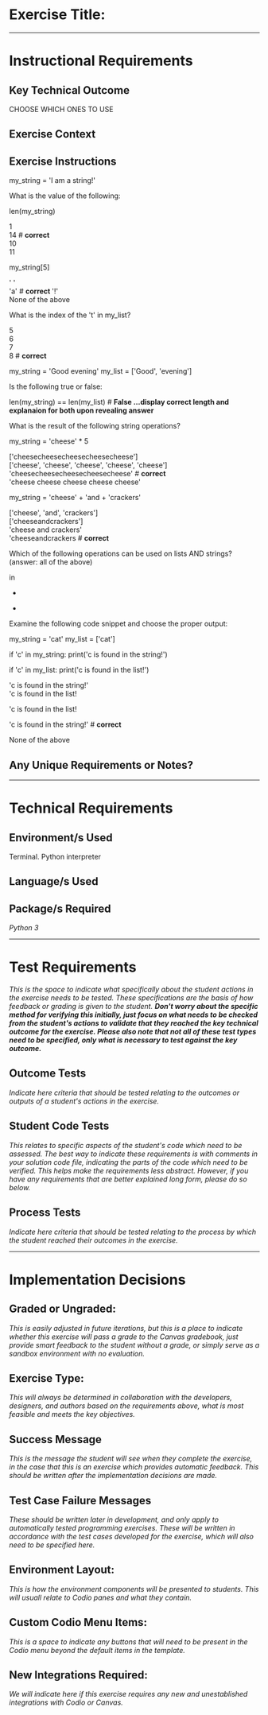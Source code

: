 # Exercise Title:
---
# Instructional Requirements
## Key Technical Outcome

CHOOSE WHICH ONES TO USE

## Exercise Context

## Exercise Instructions

my_string = 'I am a string!'

What is the value of the following:

len(my_string)

1 <br>
14 # <b> correct </b> <br>
10 <br>
11 <br>

my_string[5]

' '  <br>
'a' # <b> correct </b>
'!' <br>
None of the above

What is the index of the 't' in my_list?

5 <br>
6 <br>
7 <br>
8 # <b> correct </b>

my_string = 'Good evening'
my_list = ['Good', 'evening']

Is the following true or false:

len(my_string) == len(my_list) # <b> False ...display correct length and explanaion for both upon revealing answer </b>
 
 
 What is the result of the following string operations?
 
 my_string = 'cheese' * 5
 
  ['cheesecheesecheesecheesecheese'] <br>
  ['cheese', 'cheese', 'cheese', 'cheese', 'cheese'] <br>
  'cheesecheesecheesecheesecheese' # <b> correct </b> <br>
   'cheese cheese cheese cheese cheese' <br>
   

 my_string = 'cheese' + 'and + 'crackers'
 
   
  ['cheese', 'and', 'crackers'] <br>
  ['cheeseandcrackers'] <br>
  'cheese and crackers'  <br>
   'cheeseandcrackers # <b> correct </b> <br>
   
   
 Which of the following operations can be used on lists AND strings? (answer: all of the above)
 
 in <br>
 * <br>
 + <br>
 
 Examine the following code snippet and choose the proper output:
 
 
 my_string = 'cat'
 my_list = ['cat']
  
 if 'c' in my_string:
    print('c is found in the string!')
 
 if 'c' in my_list:
   print('c is found in the list!')
 

'c is found in the string!'<br>
'c is found in the list!<br>

'c is found in the list! <br>

'c is found in the string!' # <b> correct </b><br>

None of the above <br>





 






 

## Any Unique Requirements or Notes?

---
# Technical Requirements
<em><strong></strong></em>

## Environment/s Used
Terminal. Python interpreter

## Language/s Used
<em></em>

## Package/s Required
<em>Python 3</em>

---
# Test Requirements
<em>This is the space to indicate what specifically about the student actions in the exercise needs to be tested. These specifications are the basis of how feedback or grading is given to the student. <strong>Don't worry about the specific method for verifying this initially, just focus on what needs to be checked from the student's actions to validate that they reached the key technical outcome for the exercise. Please also note that not all of these test types need to be specified, only what is necessary to test against the key outcome.</strong></em>

## Outcome Tests
<em>Indicate here criteria that should be tested relating to the outcomes or outputs of a student's actions in the exercise.</em>

## Student Code Tests
<em>This relates to specific aspects of the student's code which need to be assessed. The best way to indicate these requirements is with comments in your solution code file, indicating the parts of the code which need to be verified. This helps make the requirements less abstract. However, if you have any requirements that are better explained long form, please do so below.</em>

## Process Tests
<em>Indicate here criteria that should be tested relating to the process by which the student reached their outcomes in the exercise.</em>

---
#  Implementation Decisions

## Graded or Ungraded:
<em>This is easily adjusted in future iterations, but this is a place to indicate whether this exercise will pass a grade to the Canvas gradebook, just provide smart feedback to the student without a grade, or simply serve as a sandbox environment with no evaluation.</em>

## Exercise Type:
<em>This will always be determined in collaboration with the developers, designers, and authors based on the requirements above, what is most feasible and meets the key objectives.</em>

## Success Message
<em>This is the message the student will see when they complete the exercise, in the case that this is an exercise which provides automatic feedback. This should be written after the implementation decisions are made.</em>

## Test Case Failure Messages
<em>These should be written later in development, and only apply to automatically tested programming exercises. These will be written in accordance with the test cases developed for the exercise, which will also need to be specified here.</em>

## Environment Layout:
<em>This is how the environment components will be presented to students. This will usuall relate to Codio panes and what they contain.</em>

## Custom Codio Menu Items:
<em>This is a space to indicate any buttons that will need to be present in the Codio menu beyond the default items in the template.</em>

## New Integrations Required:
<em>We will indicate here if this exercise requires any new and unestablished integrations with Codio or Canvas.</em>
